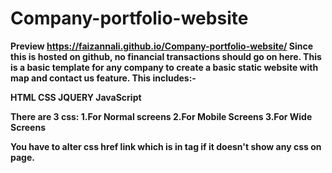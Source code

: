 # Company-portfolio-website
<b>Preview<b>
  https://faizannali.github.io/Company-portfolio-website/
Since this is hosted on github, no financial transactions should go on here.
This is a basic template for any company to create a basic static website with map and contact us feature.
This includes:-

HTML
CSS
JQUERY
JavaScript

There are 3 css:
1.For Normal screens
2.For Mobile Screens
3.For Wide Screens

You have to alter css href link which is in <head> tag if it doesn't show any css on page.


